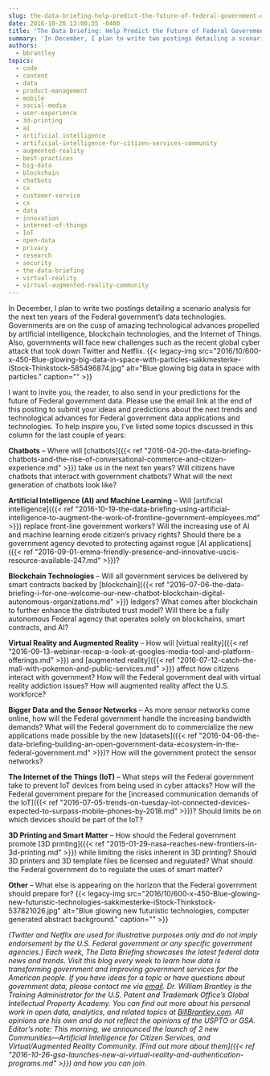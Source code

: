 ```yaml
---
slug: the-data-briefing-help-predict-the-future-of-federal-government-data
date: 2016-10-26 13:00:55 -0400
title: 'The Data Briefing: Help Predict the Future of Federal Government Data'
summary: 'In December, I plan to write two postings detailing a scenario analysis for the next ten years of the Federal government’s data technologies. Governments are on the cusp of amazing technological advances propelled by artificial intelligence, blockchain technologies, and the Internet of Things. Also, governments will face new challenges such as the recent global cyber'
authors:
  - bbrantley
topics:
  - code
  - content
  - data
  - product-management
  - mobile
  - social-media
  - user-experience
  - 3d-printing
  - ai
  - artificial intelligence
  - artificial-intelligence-for-citizen-services-community
  - augmented-reality
  - best-practices
  - big-data
  - blockchain
  - chatbots
  - cx
  - customer-service
  - cx
  - data
  - innovation
  - internet-of-things
  - IoT
  - open-data
  - privacy
  - research
  - security
  - the-data-briefing
  - virtual-reality
  - virtual-augmented-reality-community
---
```


In December, I plan to write two postings detailing a scenario analysis for the next ten years of the Federal government’s data technologies. Governments are on the cusp of amazing technological advances propelled by artificial intelligence, blockchain technologies, and the Internet of Things. Also, governments will face new challenges such as the recent global cyber attack that took down Twitter and Netflix. {{< legacy-img src="2016/10/600-x-450-Blue-glowing-big-data-in-space-with-particles-sakkmesterke-iStock-Thinkstock-585496874.jpg" alt="Blue glowing big data in space with particles." caption="" >}} 

I want to invite you, the reader, to also send in your predictions for the future of Federal government data. Please use the email link at the end of this posting to submit your ideas and predictions about the next trends and technological advances for Federal government data applications and technologies. To help inspire you, I’ve listed some topics discussed in this column for the last couple of years:

**Chatbots** – Where will [chatbots]({{< ref "2016-04-20-the-data-briefing-chatbots-and-the-rise-of-conversational-commerce-and-citizen-experience.md" >}}) take us in the next ten years? Will citizens have chatbots that interact with government chatbots? What will the next generation of chatbots look like?

**Artificial Intelligence (AI) and Machine Learning** – Will [artificial intelligence]({{< ref "2016-10-19-the-data-briefing-using-artificial-intelligence-to-augment-the-work-of-frontline-government-employees.md" >}}) replace front-line government workers? Will the increasing use of AI and machine learning erode citizen’s privacy rights? Should there be a government agency devoted to protecting against rogue [AI applications]({{< ref "2016-09-01-emma-friendly-presence-and-innovative-uscis-resource-available-247.md" >}})?

**Blockchain Technologies** – Will all government services be delivered by smart contracts backed by [blockchain]({{< ref "2016-07-06-the-data-briefing-i-for-one-welcome-our-new-chatbot-blockchain-digital-autonomous-organizations.md" >}}) ledgers? What comes after blockchain to further enhance the distributed trust model? Will there be a fully autonomous Federal agency that operates solely on blockchains, smart contracts, and AI?

**Virtual Reality and Augmented Reality** – How will [virtual reality]({{< ref "2016-09-13-webinar-recap-a-look-at-googles-media-tool-and-platform-offerings.md" >}}) and [augmented reality]({{< ref "2016-07-12-catch-the-mall-with-pokemon-and-public-services.md" >}}) affect how citizens interact with government? How will the Federal government deal with virtual reality addiction issues? How will augmented reality affect the U.S. workforce?

**Bigger Data and the Sensor Networks** – As more sensor networks come online, how will the Federal government handle the increasing bandwidth demands? What will the Federal government do to commercialize the new applications made possible by the new [datasets]({{< ref "2016-04-06-the-data-briefing-building-an-open-government-data-ecosystem-in-the-federal-government.md" >}})? How will the government protect the sensor networks?

**The Internet of the Things (IoT)** – What steps will the Federal government take to prevent IoT devices from being used in cyber attacks? How will the Federal government prepare for the [increased communication demands of the IoT]({{< ref "2016-07-05-trends-on-tuesday-iot-connected-devices-expected-to-surpass-mobile-phones-by-2018.md" >}})? Should limits be on which devices should be part of the IoT?

**3D Printing and Smart Matter** – How should the Federal government promote [3D printing]({{< ref "2015-01-29-nasa-reaches-new-frontiers-in-3d-printing.md" >}}) while limiting the risks inherent in 3D printing? Should 3D printers and 3D template files be licensed and regulated? What should the Federal government do to regulate the uses of smart matter?

**Other** – What else is appearing on the horizon that the Federal government should prepare for? {{< legacy-img src="2016/10/600-x-450-Blue-glowing-new-futuristic-technologies-sakkmesterke-iStock-Thinkstock-537821026.jpg" alt="Blue glowing new futuristic technologies, computer generated abstract background." caption="" >}} 

_(Twitter and Netflix are used for illustrative purposes only and do not imply endorsement by the U.S. Federal government or any specific government agencies.)_
_Each week, The Data Briefing showcases the latest federal data news and trends. Visit this blog every week to learn how data is transforming government and improving government services for the American people. If you have ideas for a topic or have questions about government data, please contact me via [email](mailto:bill@billbrantley.com)._
_Dr. William Brantley is the Training Administrator for the U.S. Patent and Trademark Office’s Global Intellectual Property Academy. You can find out more about his personal work in open data, analytics, and related topics at [BillBrantley.com](http://billbrantley.com). All opinions are his own and do not reflect the opinions of the USPTO or GSA._
_Editor&#8217;s note: This morning, we announced the launch of 2 new Communities—Artificial Intelligence for Citizen Services, and Virtual/Augmented Reality Community. [Find out more about them]({{< ref "2016-10-26-gsa-launches-new-ai-virtual-reality-and-authentication-programs.md" >}}) and how you can join._